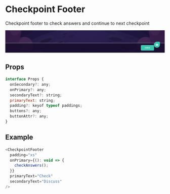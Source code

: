 # Checkpoint Footer

Checkpoint footer to check answers and continue to next checkpoint

![](./readmeIMG/2023-02-14-12-09-31.png)

## Props

```js
interface Props {
  onSecondary?: any;
  onPrimary?: any;
  secondaryText?: string;
  primaryText: string;
  padding?: keyof typeof paddings;
  buttons?: any;
  buttonAttr?: any;
}
```

## Example

```js
<CheckpointFooter
  padding="xs"
  onPrimary={(): void => {
    checkAnswers();
  }}
  primaryText="Check"
  secondaryText="Discuss"
/>
```
